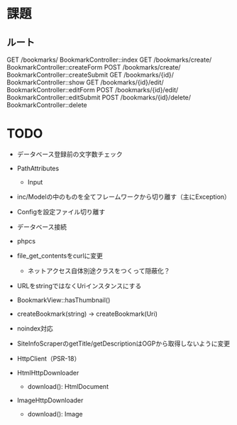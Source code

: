 # 課題

## ルート
GET  /bookmarks/             BookmarkController::index
GET  /bookmarks/create/      BookmarkController::createForm
POST /bookmarks/create/      BookmarkController::createSubmit
GET  /bookmarks/{id}/        BookmarkController::show
GET  /bookmarks/{id}/edit/   BookmarkController::editForm
POST /bookmarks/{id}/edit/   BookmarkController::editSubmit
POST /bookmarks/{id}/delete/ BookmarkController::delete


# TODO
- データベース登録前の文字数チェック
- PathAttributes
  - Input
- inc/Modelの中のものを全てフレームワークから切り離す（主にException）
- Configを設定ファイル切り離す
- データベース接続
- phpcs
- file_get_contentsをcurlに変更
  - ネットアクセス自体別途クラスをつくって隠蔽化？
- URLをstringではなくUriインスタンスにする
- BookmarkView::hasThumbnail()
- createBookmark(string) -> createBookmark(Uri)
- noindex対応
- SiteInfoScraperのgetTitle/getDescriptionはOGPから取得しないように変更
- HttpClient（PSR-18）

- HtmlHttpDownloader
  - download(): HtmlDocument
- ImageHttpDownloader
  - download(): Image